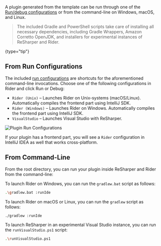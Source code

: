 [//]: # (title: Running A Plugin)

<!-- Copyright 2000-2022 JetBrains s.r.o. and other contributors. Use of this source code is governed by the Apache 2.0 license that can be found in the LICENSE file. -->

A plugin generated from the template can be run through one of the [Run/debug configurations](https://www.jetbrains.com/help/rider/Run_Debug_Configuration.html) or from the command-line on Windows, macOS, and Linux.

> The included Gradle and PowerShell scripts take care of installing all necessary dependencies, including Gradle Wrappers, Amazon Corretto OpenJDK, and installers for experimental instances of ReSharper and Rider.
>
{type="tip"}

## From Run Configurations

The included [run configurations](https://www.jetbrains.com/help/rider/Run_Debug_Configuration.html) are shortcuts for the aforementioned command-line invocations. Choose one of the following configurations in Rider and click <control>Run</control> or <control>Debug</control>:

* `Rider (Unix)` – Launches Rider on Unix-systems (macOS/Linux). Automatically compiles the frontend part using IntelliJ SDK.
* `Rider (Windows)` – Launches Rider on Windows. Automatically compiles the frontend part using IntelliJ SDK.
* `VisualStudio` – Launches Visual Studio with ReSharper.

![Plugin Run Configurations](run-configurations.png)

If your plugin has a frontend part, you will see a `Rider` configuration in IntelliJ IDEA as well that works cross-platform.

## From Command-Line

From the root directory, you can run your plugin inside ReSharper and Rider from the command-line:

<tabs group="build">

<tab title="Rider (Gradle)" group-key="gradle">

To launch Rider on Windows, you can run the `gradlew.bat` script as follows:

```bash
.\gradlew.bat :runIde
```

To launch Rider on macOS or Linux, you can run the `gradlew` script as follows:

```bash
./gradlew :runIde
```

</tab>

<tab title="ReSharper (PowerShell)" group-key="powershell">

To launch ReSharper in an experimental Visual Studio instance, you can run the `runVisualStudio.ps1` script:

```bash
.\runVisualStudio.ps1
```

</tab>

</tabs>
